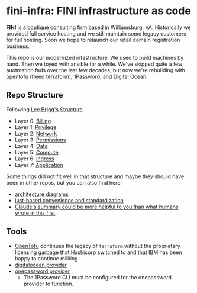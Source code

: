 # fini-infra: FINI infrastructure as code

**FINI** is a boutique consulting firm based in Williamsburg, VA.  Historically
we provided full service hosting and we still maintain some legacy customers
for full hosting.
Soon we hope to relaunch our retail domain registration business.

This repo is our modernized infastructure.  We used to build machines by hand.
Then we toyed with ansible for a while.  We've skipped quite a few auotmation
fads over the last few decades, but now we're rebuilding with opentofu
(freed terraform), 1Password, and Digital Ocean.

## Repo Structure

Following [Lee Brigg's Structure](https://leebriggs.co.uk/blog/2023/08/17/structuring-iac).

- Layer 0: [Billing](l0_billing)
- Layer 1: [Privilege](l1_privilege)
- Layer 2: [Network](l2_network)
- Layer 3: [Permissions](l3_permissions)
- Layer 4: [Data](l4_data)
- Layer 5: [Compute](l5_compute)
- Layer 6: [Ingress](l6_ingress)
- Layer 7: [Application](l7_application)

Some things did not fit well in that structure and maybe they should
have been in other repos, but you can also find here:

- [architecture diagrams](architecture/diagrams)
- [just-based convenience and standardization](justfile)
- [Claude's summary could be more helpful to you than what humans wrote in this file.](CLAUDE.md)

## Tools

- [OpenTofu](https://opentofu.org/) continues the legacy of `terraform`
  without the proprietary licensing garbage that Hashicorp switched to
  and that IBM has been happy to continue milking.
- [digitalocean provider](https://search.opentofu.org/provider/opentofu/digitalocean/latest)
- [onepassword provider](https://developer.1password.com/docs/terraform/)
  - The 1Password CLI must be configured for the onepassword provider to function.
